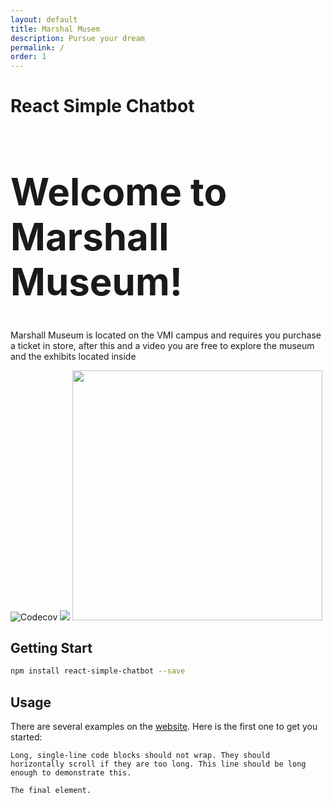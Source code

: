 ```yaml
---
layout: default
title: Marshal Musem
description: Pursue your dream
permalink: /
order: 1
---
```


# React Simple Chatbot
 

<h1 style="font-size:60px;"background-color:DodgerBlue;">Welcome to Marshall Museum!</h1> 
<p>
  Marshall Museum is located on the VMI campus and requires you purchase a ticket in store, after this and a video you are free to explore the museum and the exhibits located inside
</p> 
  <img src="https://s3.amazonaws.com/lexingtonvirginia.com/Museums/_attractionSmall/GCMarshall_GiftShop_3.jpg" alt="Codecov" />
</a> <a href="https://beerpay.io/LucasBassetti/react-simple-chatbot"><img src="https://beerpzay.io/LucasBassetti/react-simple-chatbot/badge.svg?style=flat" /></a>


<img src="https://images.pexels.com/photos/459522/pexels-photo-459522.jpeg?auto=compress&cs=tinysrgb&dpr=2&h=750&w=1260" height="400" />

## Getting Start

```bash
npm install react-simple-chatbot --save
```

## Usage

There are several examples on the [website](http://lucasbassetti.com.br/react-simple-chatbot). Here is the first one to get you started:


```
Long, single-line code blocks should not wrap. They should horizontally scroll if they are too long. This line should be long enough to demonstrate this.
```

```
The final element.
```
